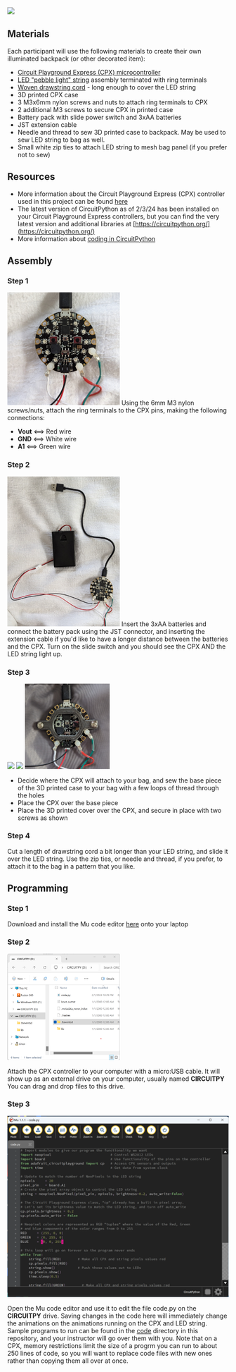 <img src="images/bag.jpg" width="256">

## Materials
Each participant will use the following materials to create their own illuminated backpack (or other decorated item):
- [Circuit Playground Express (CPX) microcontroller](https://www.adafruit.com/product/3333)
- [LED "pebble light" string](https://www.aliexpress.us/item/3256805296568805.html) assembly terminated with ring terminals
- [Woven drawstring cord](https://www.amazon.com/gp/product/B09K6S5FZJ) - long enough to cover the LED string
- 3D printed CPX case
- 3 M3x6mm nylon screws and nuts to attach ring terminals to CPX
- 2 additional M3 screws to secure CPX in printed case
- Battery pack with slide power switch and 3xAA batteries
- JST extension cable
- Needle and thread to sew 3D printed case to backpack. May be used to sew LED string to bag as well.
- Small white zip ties to attach LED string to mesh bag panel (if you prefer not to sew)

## Resources
- More information about the Circuit Playground Express (CPX) controller used in this project can be found [here](https://learn.adafruit.com/adafruit-circuit-playground-express/overview) 
- The latest version of CircuitPython as of 2/3/24 has been installed on your Circuit Playground Express controllers, but you can find the very latest version and additional libraries at [https://circuitpython.org/](https://circuitpython.org/)
- More information about [coding in CircuitPython](https://learn.adafruit.com/welcome-to-circuitpython/overview)

## Assembly
### Step 1
<img src="images/pins.jpg" width="256">
Using the 6mm M3 nylon screws/nuts, attach the ring terminals to the CPX pins, making the following connections:

- **Vout** <==> Red wire
- **GND**  <==> White wire
- **A1**   <==> Green wire

### Step 2
<img src="images/wiring.jpg" width="256">
Insert the 3xAA batteries and connect the battery pack using the JST connector, and inserting the extension cable if you'd like to have a longer distance between the batteries and the CPX. Turn on the slide switch and you should see the CPX AND the LED string light up.

### Step 3
<img src="images/case1.jpg" width="256">  <img src="images/case2.jpg" width="256">  <img src="images/case3.jpg" width="193">
- Decide where the CPX will attach to your bag, and sew the base piece of the 3D printed case to your bag with a few loops of thread through the holes
- Place the CPX over the base piece
- Place the 3D printed cover over the CPX, and secure in place with two screws as shown

### Step 4
Cut a length of drawstring cord a bit longer than your LED string, and slide it over the LED string. Use the zip ties, or needle and thread, if you prefer, to attach it to the bag in a pattern that you like.


## Programming

### Step 1
Download and install the Mu code editor [here](https://codewith.mu/) onto your laptop

### Step 2
<img src="images/drive.png" width="256">

Attach the CPX controller to your computer with a micro:USB cable. It will show up as an external drive on your computer, usually named **CIRCUITPY** You can drag and drop files to this drive.

### Step 3
<img src="images/mu.png" width="512">

Open the Mu code editor and use it to edit the file code.py on the **CIRCUITPY** drive. Saving changes in the code here will immediately change the animations on the animations running on the CPX and LED string. Sample programs to run can be found in the [code](./code) directory in this repository, and your instructor will go over them with you. Note that on a CPX, memory restrictions limit the size of a progrm you can run to about 250 lines of code, so you will want to replace code files with new ones rather than copying them all over at once.
 
